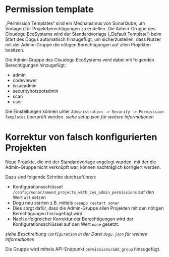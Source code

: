 # Permission template

„Permission Templates“ sind ein Mechanismus von SonarQube, um Vorlagen für Projektberechtigungen zu erstellen. Die
Admin-Gruppe des Cloudogu EcoSystems wird der Standardvorlage („Default Template“) beim Start des Dogus automatisch 
hinzugefügt, um sicherzustellen, dass Nutzer mit der Admin-Gruppe die nötigen Berechtigungen auf allen Projekten besitzen.

Die Admin-Gruppe des Cloudogu EcoSystems wird dabei mit folgenden Berechtigungen hinzugefügt:
- admin
- codeviewer
- issueadmin
- securityhotspotadmin
- scan
- user

Die Einstellungen können unter `Administration -> Security -> Permisssion Templates` überprüft werden.
*siehe setup.json für weitere Informationen*

# Korrektur von falsch konfigurierten Projekten

Neue Projekte, die mit der Standardvorlage angelegt wurden, mit der die Admin-Gruppe nicht verknüpft war, können 
nachträglich korrigiert werden.

Dazu sind folgende Schritte durchzuführen:
- Konfigurationsschlüssel `/config/sonar/amend_projects_with_ces_admin_permissions` auf den Wert `all` setzen
- Dogu neu starten z.B. mittels `cesapp restart sonar`
- Dies sorgt dafür, dass die Admin-Gruppe allen Projekten mit den nötigen Berechtigungen hinzugefügt wird.
- Nach erfolgreicher Korrektur der Berechtigungen wird der Konfigurationsschlüssel auf den Wert `none` gesetzt.

*siehe Beschreibung `configuration` in der Datei `dogu.json` für weitere Informationen*

Die Gruppe wird mittels API-Endpunkt `permissions/add_group` hinzugefügt.
